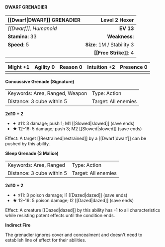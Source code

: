 #### DWARF GRENADIER

| [[Dwarf\|DWARF]] GRENADIER |          **Level 2 Hexer** |
| :------------------------- | -------------------------: |
| *[[Dwarf]], Humanoid*      |                  **EV 13** |
| **Stamina**: 33            |              **Weakness**: |
| **Speed**: 5               | **Size**: 1M / Stability 3 |
|                            |     **[[Free Strike]]**: 4 |

| **Might** +1 | **Agility** 0 | **Reason** 0 | **Intuition** +2 | **Presence** 0 |
| ------------ | ------------- | ------------ | ---------------- | -------------- |
|              |               |              |                  |                |

**Concussive Grenade (Signature)**

|                                |                     |
| :----------------------------- | :------------------ |
| Keywords: Area, Ranged, Weapon | Type: Action        |
| Distance: 3 cube within 5      | Target: All enemies |

**2d10 + 2**

- ✦ ≤11: 3 damage; push 1; M1 [[Slowed|slowed]] (save ends)
- ★ 12–16: 5 damage; push 3; M2 [[Slowed|slowed]] (save ends)

Effect: A target [[Restrained|restrained]] by a [[Dwarf|dwarf]] can be pushed by this ability.

**Sleep Grenade (3 Malice)**

|                           |                     |
| :------------------------ | :------------------ |
| Keywords: Area, Ranged    | Type: Action        |
| Distance: 3 cube within 5 | Target: All enemies |

**2d10 + 2**

- ✦ ≤11: 3 poison damage; I1 [[Dazed|dazed]] (save ends)
- ★ 12–16: 5 poison damage; I2 [[Dazed|dazed]] (save ends)

Effect: A creature [[Dazed|dazed]] by this ability has -1 to all characteristics while resisting potent effects until the condition ends.

**Indirect Fire**

The grenadier ignores cover and concealment and doesn't need to establish line of effect for their abilities.
